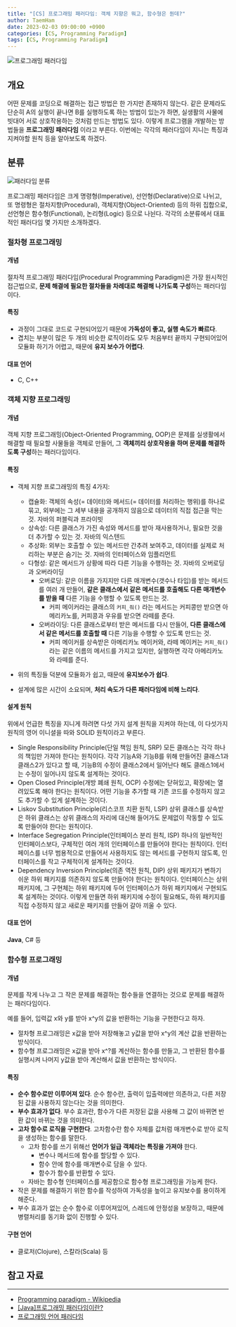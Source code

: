 ```yaml
---
title: "[CS] 프로그래밍 패러다임: 객체 지향은 뭐고, 함수형은 뭔데?"
author: TaemHam
date: 2023-02-03 09:00:00 +0900
categories: [CS, Programming Paradigm]
tags: [CS, Programming Paradigm]
---
```


![프로그래밍 패러다임](https://blog.kakaocdn.net/dn/EjKha/btqUeXDkUpM/54da0e07OWNO5ANhz5Vsu1/img.png)

## 개요

어떤 문제를 코딩으로 해결하는 접근 방법은 한 가지만 존재하지 않는다. 같은 문제라도 단순히 A의 실행이 끝나면 B를 실행하도록 하는 방법이 있는가 하면, 실생활의 사물에 빗대어 서로 상호작용하는 것처럼 만드는 방법도 있다. 이렇게 프로그램을 개발하는 방법들을 **프로그래밍 패러다임** 이라고 부른다. 이번에는 각각의 패러다임이 지니는 특징과 지켜야할 원칙 등을 알아보도록 하겠다. 

## 분류

![패러다임 분류](https://img1.daumcdn.net/thumb/R1280x0/?scode=mtistory2&fname=https%3A%2F%2Fblog.kakaocdn.net%2Fdn%2FLbA8W%2FbtrBC9HpI1U%2F3QCTbbTmf8HLLMn7zTz0eK%2Fimg.png)

프로그래밍 패러다임은 크게 명령형(Imperative), 선언형(Declarative)으로 나뉘고, 또 명령형은 절차지향(Procedural), 객체지향(Object-Oriented) 등의 하위 집합으로, 선언형은 함수형(Functional), 논리형(Logic) 등으로 나뉜다. 각각의 소분류에서 대표적인 패러다임 몇 가지만 소개하겠다.

### 절차형 프로그래밍

#### 개념

절차적 프로그래밍 패러다임(Procedural Programming Paradigm)은 가장 원시적인 접근법으로, **문제 해결에 필요한 절차들을 차례대로 해결해 나가도록 구성**하는 패러다임이다.

#### 특징

* 과정이 그대로 코드로 구현되어있기 때문에 **가독성이 좋고, 실행 속도가 빠르다**.
* 겹치는 부분이 많은 두 개의 비슷한 로직이라도 모두 처음부터 끝까지 구현되어있어 모듈화 하기가 어렵고, 때문에 **유지 보수가 어렵다**. 

#### 대표 언어

* C, C++

### 객체 지향 프로그래밍

#### 개념
객체 지향 프로그래밍(Object-Oriented Programming, OOP)은 문제를 실생활에서 해결할 때 필요할 사물들을 객체로 만들어, 그 **객체끼리 상호작용을 하며 문제를 해결하도록 구성**하는 패러다임이다.

#### 특징

* 객체 지향 프로그래밍의 특징 4가지:
    * 캡슐화: 객체의 속성(= 데이터)와 메서드(= 데이터를 처리하는 행위)를 하나로 묶고, 외부에는 그 세부 내용을 공개하지 않음으로 데이터의 직접 접근을 막는 것. 자바의 퍼블릭과 프라이빗
    * 상속성: 다른 클래스가 가진 속성와 메서드를 받아 재사용하거나, 필요한 것을 더 추가할 수 있는 것. 자바의 익스텐드
    * 추상화: 외부는 호출할 수 있는 메서드만 간추려 보여주고, 데이터를 실제로 처리하는 부분은 숨기는 것. 자바의 인터페이스와 임플리먼트
    * 다형성: 같은 메서드가 상황에 따라 다른 기능을 수행하는 것. 자바의 오버로딩과 오버라이딩
        * 오버로딩: 같은 이름을 가지지만 다른 매개변수(갯수나 타입)를 받는 메서드를 여러 개 만들어, **같은 클래스에서 같은 메서드를 호출해도 다른 매개변수를 받을 때** 다른 기능을 수행할 수 있도록 만드는 것. 
            * 커피 메이커라는 클래스의 `커피_줘()` 라는 메서드는 커피콩만 받으면 아메리카노를, 커피콩과 우유를 받으면 라떼를 준다.
        * 오버라이딩: 다른 클래스로부터 받은 메서드를 다시 만들어, **다른 클래스에서 같은 메서드를 호출할 때** 다른 기능을 수행할 수 있도록 만드는 것. 
            * 커피 메이커를 상속받은 아메리카노 메이커와, 라떼 메이커는 `커피_줘()`라는 같은 이름의 메서드를 가지고 있지만, 실행하면 각각 아메리카노와 라떼를 준다.

* 위의 특징들 덕분에 모듈화가 쉽고, 때문에 **유지보수가 쉽다**.
* 설계에 많은 시간이 소요되며, **처리 속도가 다른 패러다임에 비해 느리다**.

#### 설계 원칙

위에서 언급한 특징을 지니게 하려면 다섯 가지 설계 원칙을 지켜야 하는데, 이 다섯가지 원칙의 영어 이니셜을 따와 SOLID 원칙이라고 부른다.

* Single Responsibility Principle(단일 책임 원칙, SRP)
    모든 클래스는 각각 하나의 책임만 가져야 한다는 원칙이다. 각각 기능A와 기능B를 위해 만들어진 클래스1과 클래스2가 있다고 할 때, 기능B의 수정이 클래스2에서 일어난다 해도 클래스1에서는 수정이 일어나지 않도록 설계하는 것이다.
* Open Closed Principle(개방 폐쇄 원칙, OCP)
    수정에는 닫혀있고, 확장에는 열려있도록 해야 한다는 원칙이다. 어떤 기능을 추가할 때 기존 코드를 수정하지 않고도 추가할 수 있게 설계하는 것이다.
* Liskov Substitution Principle(리스코프 치환 원칙, LSP)
    상위 클래스를 상속받은 하위 클래스는 상위 클래스의 자리에 대신해 들어가도 문제없이 작동할 수 있도록 만들어야 한다는 원칙이다. 
* Interface Segregation Principle(인터페이스 분리 원칙, ISP)
    하나의 일반적인 인터페이스보다, 구체적인 여러 개의 인터페이스를 만들어야 한다는 원칙이다. 인터페이스를 너무 범용적으로 만들어서 사용하지도 않는 메서드를 구현하지 않도록, 인터페이스를 작고 구체적이게 설계하는 것이다.
* Dependency Inversion Principle(의존 역전 원칙, DIP)
    상위 패키지가 변하기 쉬운 하위 패키지를 의존하지 않도록 만들어야 한다는 원칙이다. 인터페이스는 상위 패키지에, 그 구현체는 하위 패키지에 두어 인터페이스가 하위 패키지에서 구현되도록 설계하는 것이다. 이렇게 만들면 하위 패키지에 수정이 필요해도, 하위 패키지를 직접 수정하지 않고 새로운 패키지를 만들어 갈아 끼울 수 있다.

#### 대표 언어

**Java**, C# 등

### 함수형 프로그래밍

#### 개념

문제를 작게 나누고 그 작은 문제를 해결하는 함수들을 연결하는 것으로 문제를 해결하는 패러다임이다. 

예를 들어, 입력값 x와 y를 받아 x^y의 값을 반환하는 기능을 구현한다고 하자. 
* 절차형 프로그래밍은 x값을 받아 저장해놓고 y값을 받아 x^y의 계산 값을 반환하는 방식이다.
* 함수형 프로그래밍은 x값을 받아 x^?를 계산하는 함수를 만들고, 그 반환된 함수를 실행시켜 나머지 y값을 받아 계산해서 값을 반환하는 방식이다.

#### 특징

* **순수 함수로만 이루어져 있다**. 순수 함수란, 출력이 입출력에만 의존하고, 다른 저장된 값을 사용하지 않는다는 것을 의미한다.
* **부수 효과가 없다**. 부수 효과란, 함수가 다른 저장된 값을 사용해 그 값이 바뀌면 반환 값이 바뀌는 것을 의미한다.
* **고차 함수로 로직을 구현한다**. 고차함수란 함수 자체를 값처럼 매개변수로 받아 로직을 생성하는 함수를 말한다.
    * 고차 함수를 쓰기 위해선 **언어가 일급 객체라는 특징을 가져야** 한다.
        * 변수나 메서드에 함수를 할당할 수 있다.
        * 함수 안에 함수를 매개변수로 담을 수 있다.
        * 함수가 함수를 반환할 수 있다.
    * 자바는 함수형 인터페이스를 제공함으로 함수형 프로그래밍을 가능케 한다.
* 작은 문제를 해결하기 위한 함수를 작성하여 가독성을 높이고 유지보수를 용이하게 해준다.
* 부수 효과가 없는 순수 함수로 이루어져있어, 스레드에 안정성을 보장하고, 때문에 병렬처리를 동기화 없이 진행할 수 있다.


#### 구현 언어

* 클로저(Clojure), 스칼라(Scala) 등


## 참고 자료
***

* [Programming paradigm - Wikipedia](https://en.wikipedia.org/wiki/Programming_paradigm)
* [[Java]프로그래밍 패러다임이란?](https://woonys.tistory.com/m/entry/%ED%94%84%EB%A1%9C%EA%B7%B8%EB%9E%98%EB%B0%8D-%ED%8C%A8%EB%9F%AC%EB%8B%A4%EC%9E%84%EC%9D%B4%EB%9E%80)
* [프로그래밍 언어 패러다임](https://webstudynote.tistory.com/215)